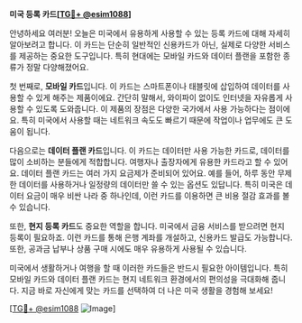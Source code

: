 **미국 등록 카드[[TG💪+ @esim1088](https://t.me/s/esim1088)]**

안녕하세요 여러분! 오늘은 미국에서 유용하게 사용할 수 있는 등록 카드에 대해 자세히 알아보려고 합니다. 이 카드는 단순히 일반적인 신용카드가 아닌, 실제로 다양한 서비스를 제공하는 중요한 도구입니다. 특히 현대에는 모바일 카드와 데이터 플랜을 포함한 종류가 정말 다양해졌어요. 

첫 번째로, **모바일 카드**입니다. 이 카드는 스마트폰이나 태블릿에 삽입하여 데이터를 사용할 수 있게 해주는 제품이에요. 간단히 말해서, 와이파이 없이도 인터넷을 자유롭게 사용할 수 있도록 도와줍니다. 이 제품의 장점은 다양한 국가에서 사용 가능하다는 점이에요. 특히 미국에서 사용할 때는 네트워크 속도도 빠르기 때문에 작업이나 업무에도 큰 도움이 됩니다.

다음으로는 **데이터 플랜 카드**입니다. 이 카드는 데이터만 사용 가능한 카드로, 데이터를 많이 소비하는 분들에게 적합합니다. 여행자나 출장자에게 유용한 카드라고 할 수 있어요. 데이터 플랜 카드는 여러 가지 요금제가 준비되어 있어요. 예를 들어, 하루 동안 무제한 데이터를 사용하거나 일정량의 데이터만 쓸 수 있는 옵션도 있답니다. 특히 미국은 데이터 요금이 매우 비싼 나라 중 하나인데, 이런 카드를 이용하면 큰 비용 절감 효과를 볼 수 있습니다.

또한, **현지 등록 카드**도 중요한 역할을 합니다. 미국에서 금융 서비스를 받으려면 현지 등록이 필요하죠. 이런 카드를 통해 은행 계좌를 개설하고, 신용카드 발급도 가능합니다. 또한, 공과금 납부나 상품 구매 시에도 매우 유용하게 사용될 수 있습니다.

미국에서 생활하거나 여행을 할 때 이러한 카드들은 반드시 필요한 아이템입니다. 특히 모바일 카드와 데이터 플랜 카드는 현지 네트워크 환경에서의 편의성을 극대화해 줍니다. 지금 바로 자신에게 맞는 카드를 선택하여 더 나은 미국 생활을 경험해 보세요!

[[TG💪+ @esim1088](https://t.me/s/esim1088) ![Image](https://i.postimg.cc/Y0z9fWf4/image.png)]